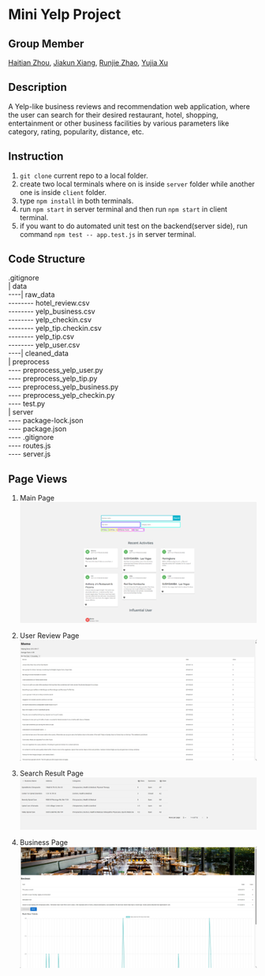 # Mini Yelp Project

## Group Member
[Haitian Zhou](https://www.linkedin.com/in/haitian-zhou/), [Jiakun Xiang](xiangjiak@gmail.com), [Runjie Zhao](https://www.linkedin.com/in/runjie-zhao-sde), [Yujia Xu](https://www.linkedin.com/in/ivy-yujia-xu-01b8a2138/)

## Description
A Yelp-like business reviews and recommendation web application, where the user can search for their desired restaurant, hotel, shopping, entertainment or other business facilities by various parameters like category, rating, popularity, distance, etc.

## Instruction
1. ```git clone``` current repo to a local folder.
2. create two local terminals where on is inside ```server``` folder while another one is inside ```client``` folder.
3. type ```npm install``` in both terminals.
4. run ```npm start``` in server terminal and then run ```npm start``` in client terminal.
5. if you want to do automated unit test on the backend(server side), run command ```npm test -- app.test.js``` in server terminal.

## Code Structure
.gitignore <br />
| data <br />
----| raw_data <br />
-------- hotel_review.csv<br />
-------- yelp_business.csv<br />
-------- yelp_checkin.csv<br />
-------- yelp_tip.checkin.csv<br />
-------- yelp_tip.csv<br />
-------- yelp_user.csv<br />
----| cleaned_data<br />
| preprocess<br />
---- preprocess_yelp_user.py<br />
---- preprocess_yelp_tip.py<br />
---- preprocess_yelp_business.py<br />
---- preprocess_yelp_checkin.py<br />
---- test.py<br />
| server<br />
---- package-lock.json<br />
---- package.json<br />
---- .gitignore<br />
---- routes.js<br />
---- server.js<br />

## Page Views

1. Main Page
![alt text](./searchpage.png)<br />

2. User Review Page
![alt text](./userreviewpage.png)<br />

3. Search Result Page
![alt text](./searchresultpage.png)<br />

4. Business Page
![alt text](./businesspage.png)<br />